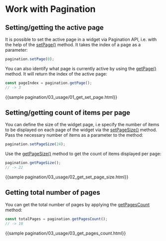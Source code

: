 Work with Pagination
=========


Setting/getting the active page
--------------------------

It is possible to set the active page in a widget via Pagination API, i.e. with the help of the [setPage()](pagination/api/pagination_setpage_method.md) method. It takes the index of a page as a parameter:

~~~js
pagination.setPage(0);
~~~

You can also identify what page is currently active by using the [getPage()](pagination/api/pagination_getpage_method.md) method. It will return the index of the active page:

~~~js
const pageIndex = pagination.getPage();
// -> 3
~~~

{{sample    pagination/03_usage/01_get_set_page.html}}

Setting/getting count of items per page
-----------------------------------------

You can define the size of the widget page, i.e specify the number of items to be displayed on each page of the widget via the [setPageSize()](pagination/api/pagination_setpagesize_method.md) method. Pass the necessary number of items as a parameter to the method:

~~~js
pagination.setPageSize(24);
~~~

Use the [getPageSize()](pagination/api/pagination_getpagesize_method.md) method to get the count of items displayed per page:

~~~js
pagination.getPageSize();
// -> 22
~~~

{{sample    pagination/03_usage/02_get_set_page_size.html}}

Getting total number of pages
-------------------------------

You can get the total number of pages by applying the [getPagesCount](pagination/api/pagination_getpagescount_method.md) method:

~~~js
const totalPages = pagination.getPagesCount();
// -> 10
~~~

{{sample    pagination/03_usage/03_get_pages_count.html}}